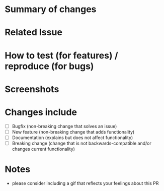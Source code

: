 # Summary of changes

# Related Issue

# How to test (for features) / reproduce (for bugs)

# Screenshots

# Changes include
- [ ] Bugfix (non-breaking change that solves an issue)
- [ ] New feature (non-breaking change that adds functionality)
- [ ] Documentation (explains but does not affect functionality)
- [ ] Breaking change (change that is not backwards-compatible and/or changes current functionality)

# Notes
- please consider including a gif that reflects your feelings about this PR
